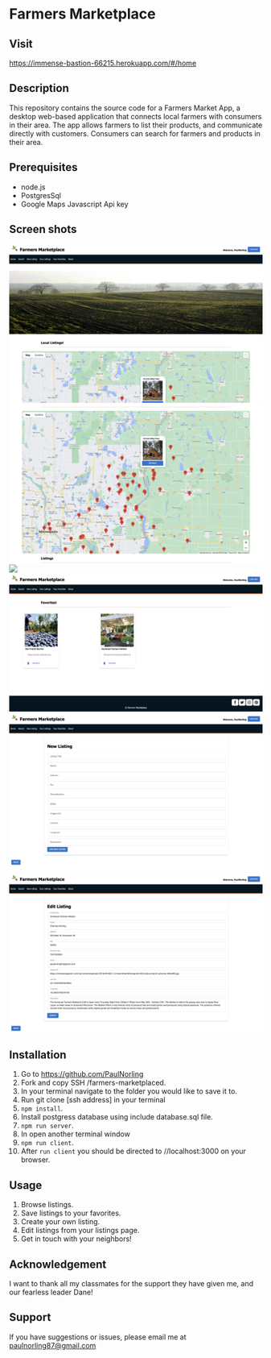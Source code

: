 # Farmers Marketplace

## Visit
https://immense-bastion-66215.herokuapp.com/#/home

## Description
This repository contains the source code for a Farmers Market App, a desktop web-based application that connects local farmers with consumers in their area. The app allows farmers to list their products, and communicate directly with customers. Consumers can search for farmers and products in their area.

## Prerequisites
* node.js
* PostgresSql
* Google Maps Javascript Api key

## Screen shots

<img src="public/images/Screenshot 2023-01-21 at 2.47.43 PM.png">

<img src="public/images/Screenshot 2023-01-21 at 2.47.52 PM.png">

<img src="public/images/Screenshot 2023-01-21 at 2.48.04 PM.png">

<img src="public/images/Screenshot 2023-01-21 at 2.48.26 PM.png">

<img src="public/images/Screenshot 2023-01-21 at 2.49.14 PM.png">

<img src="public/images/Screenshot 2023-01-21 at 2.49.27 PM.png">


## Installation
1. Go to https://github.com/PaulNorling
2. Fork and copy SSH /farmers-marketplaced.
4. In your terminal navigate to the folder you would like to save it to.
5. Run git clone [ssh address] in your terminal
6. `npm install`.
7. Install postgress database using include database.sql file.
8. `npm run server`.
9. In  open another terminal window
10. `npm run client`.
11. After `run client` you should be directed to //localhost:3000 on your browser.

## Usage

1. Browse listings.
2. Save listings to your favorites.
3. Create your own listing.
4. Edit listings from your listings page.
5. Get in touch with your neighbors!
## Acknowledgement

I want to thank all my classmates for the support they have given me, and our fearless leader Dane!

## Support 

If you have suggestions or issues, please email me at paulnorling87@gmail.com
